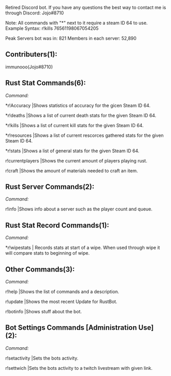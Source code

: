 Retired Discord bot. If you have any questions the best way to contact me is through Discord: Jojo#8710

Note: All commands with "\*" next to it require a steam ID 64 to use. Example Syntax: r!kills 76561198067054205

Peak Servers bot was in: 821
Members in each server: 52,890

Contributers(1):
----------------------

immunooo(Jojo#8710)

Rust Stat Commands(6):
----------------------

_Command:_

\*r!Accuracy      |Shows statistics of accuracy for the gicen Steam ID 64.

\*r!deaths       |Shows a list of current death stats for the given Steam ID 64.


\*r!kills        |Shows a list of current kill stats for the given Steam ID 64.

\*r!resources    |Shows a list of current rescorces gathered stats for the given Steam ID 64.

\*r!stats        |Shows a list of general stats for the given Steam ID 64.

r!currentplayers |Shows the current amount of players playing rust.

r!craft          |Shows the amount of materials needed to craft an item. 

Rust Server Commands(2):
------------------------

_Command:_

r!info         |Shows info about a server such as the player count and queue.

Rust Stat Record Commands(1):
-----------------------------

_Command:_

\*r!wipestats  | Records stats at start of a wipe. When used through wipe it will compare stats to beginning of wipe.

Other Commands(3):
------------------

_Command:_

r!help    |Shows the list of commands and a description.

r!update |Shows the most recent Update for RustBot.

r!botinfo   |Shows stuff about the bot.

Bot Settings Commands [Administration Use] (2):
------------------

_Command:_

r!setactivity    |Sets the bots activity.

r!settwich |Sets the bots activity to a twitch livestream with given link.

